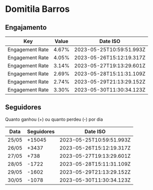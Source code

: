 # Domitila Barros

## Engajamento

| Key             | Value | Date ISO                 |
| --------------- | ----- | ------------------------ |
| Engagement Rate | 4.67% | 2023-05-25T10:59:51.993Z |
| Engagement Rate | 4.05% | 2023-05-26T15:12:19.317Z |
| Engagement Rate | 3.14% | 2023-05-27T19:13:29.601Z |
| Engagement Rate | 2.69% | 2023-05-28T15:11:31.109Z |
| Engagement Rate | 2.74% | 2023-05-29T21:13:29.152Z |
| Engagement Rate | 3.30% | 2023-05-30T11:30:34.123Z |

## Seguidores

Quanto ganhou (+) ou quanto perdeu (-) por dia

| Data  | Seguidores | Date ISO                 |
| ----- | ---------- | ------------------------ |
| 25/05 | +15045     | 2023-05-25T10:59:51.993Z |
| 26/05 | +3437      | 2023-05-26T15:12:19.317Z |
| 27/05 | +738       | 2023-05-27T19:13:29.601Z |
| 28/05 | -1722      | 2023-05-28T15:11:31.109Z |
| 29/05 | -1602      | 2023-05-29T21:13:29.152Z |
| 30/05 | -1078      | 2023-05-30T11:30:34.123Z |